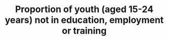 ---
actual_indicator_available: Percent of population 16 to 24 years who are not enrolled
  in school and are either unemployed or not in the labor force
actual_indicator_available_description: Percentage of civilian noninstitutional population
  16 to 24 years who are not enrolled in school and are either unemployed or not in
  labor force
comments_and_limitations: https://www.bls.gov/cps/documentation.htm#reliability       There
  was a major redesign to the Current Population Survey beginning in 1994, so data
  for earlier years are not strictly comparable to those from 1994 onward. (https://www.bls.gov/cps/revisions1994.pdf)
data_non_statistical: false
date_metadata_updated: November 2017
date_of_national_source_publication: Early 2017
goal_meta_link: http://unstats.un.org/sdgs/files/metadata-compilation/Metadata-Goal-8.pdf
goal_meta_link_page: 12
graph: longitudinal
graph_status_notes: Graphed
graph_title: "\_Percent of US population 16 to 24 years who are not enrolled in school\
  \ and are either unemployed or not in the labor force"
graph_type: line
graph_type_description: Line graph
has_metadata: true
indicator: 8.6.1
indicator_definition: The NEET is defined as the percentage of youth (15-24 years
  old) who are not in employment and not in education or training.
indicator_name: Proportion of youth (aged 15-24 years) not in education, employment
  or training
indicator_sort_order: 08-06-01
indicator_variable: pct_youth16-24yrs_not_in_educ_emp_labor_force
layout: indicator
periodicity: Annual
permalink: /8-6-1/
published: true
rationale_interpretation: NEET provides a measure of youth who are outside the educational
  system, not in training and not in employment, and thus serves as a broader measure
  of potential youth labour market entrants than youth unemployment. A high NEET rate
  as compared with the youth unemployment rate could mean that a large number of youth
  are discouraged workers, or do not have access to education or training. A high
  NEET rate among females as compared with males is often an indication of gender
  imbalances, with female youth engaged in household chores such as washing clothes,
  cooking, cleaning and taking care of siblings.
reporting_status: complete
scheduled_update_by_national_source: Annual data for 2017 will be available in early
  2018
sdg_goal: 8
source_active_1: true
source_agency_staff_email_1: ITCinfo@bls.gov
source_agency_staff_name_1: BLS Division of International Technical Cooperation staff
source_agency_survey_dataset_1: 'U.S. Bureau of Labor Statistics / Current Population
  Survey '
source_notes_1: null
source_title_1: null
source_url_1: 'LABSTAT Series IDs: LNU00022967, LNU00023016, LNU02023016'
target: By 2020, substantially reduce the proportion of youth not in employment, education
  or training.
target_id: '8.6'
time_period: 1994-2016
title: Proportion of youth (aged 15-24 years) not in education, employment or training
un_custodial_agency: ILO
un_designated_tier: '1'
unit_of_measure: Percent
us_method_of_computation: 'Source: Current Population Survey (CPS) - a monthly national
  sample household survey.   Technical Documentation and Methodology: https://www.bls.gov/cps/documentation.htm                                                   Indicator
  = 100*(16 to 24 years, Not Enrolled in School, Unemployed or Not in the Labor Force)/(Total,
  16 to 24 years)'
variable_description: null
variable_notes: null
---